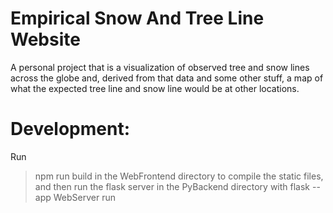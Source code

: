 # Empirical Snow And Tree Line Website
A personal project that is a visualization of observed tree and snow lines across the globe and, derived from that data and some other stuff, a map of what the expected tree line and snow line would be at other locations.

# Development:
Run 
> npm run build
in the WebFrontend directory to compile the static files, and then run the flask server in the PyBackend directory with
> flask --app WebServer run